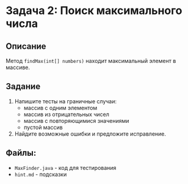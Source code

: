 # Задача 2: Поиск максимального числа

## Описание

Метод `findMax(int[] numbers)` находит максимальный элемент в массиве.

## Задание

1. Напишите тесты на граничные случаи:
    - массив с одним элементом
    - массив из отрицательных чисел
    - массив с повторяющимися значениями
    - пустой массив
2. Найдите возможные ошибки и предложите исправление.

## Файлы:

- `MaxFinder.java` - код для тестирования
- `hint.md` - подсказки